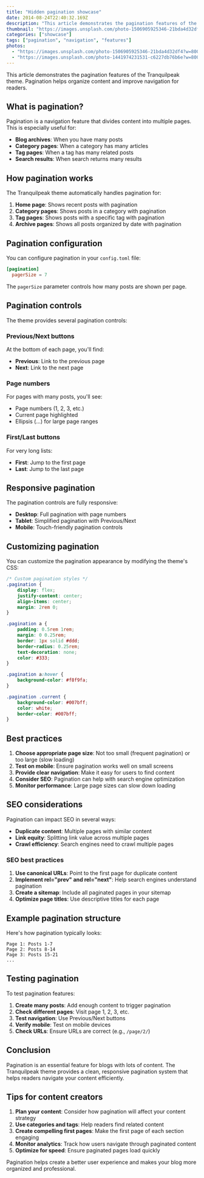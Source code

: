 ```yaml
---
title: "Hidden pagination showcase"
date: 2014-08-24T22:40:32.169Z
description: "This article demonstrates the pagination features of the Tranquilpeak theme"
thumbnail: "https://images.unsplash.com/photo-1506905925346-21bda4d32df4?w=800&h=600&fit=crop"
categories: ["showcase"]
tags: ["pagination", "navigation", "features"]
photos:
  - "https://images.unsplash.com/photo-1506905925346-21bda4d32df4?w=800&h=600&fit=crop"
  - "https://images.unsplash.com/photo-1441974231531-c6227db76b6e?w=800&h=600&fit=crop"
---
```


This article demonstrates the pagination features of the Tranquilpeak theme. Pagination helps organize content and improve navigation for readers.

## What is pagination?

Pagination is a navigation feature that divides content into multiple pages. This is especially useful for:

- **Blog archives**: When you have many posts
- **Category pages**: When a category has many articles
- **Tag pages**: When a tag has many related posts
- **Search results**: When search returns many results

## How pagination works

The Tranquilpeak theme automatically handles pagination for:

1. **Home page**: Shows recent posts with pagination
2. **Category pages**: Shows posts in a category with pagination
3. **Tag pages**: Shows posts with a specific tag with pagination
4. **Archive pages**: Shows all posts organized by date with pagination

## Pagination configuration

You can configure pagination in your `config.toml` file:

```toml
[pagination]
  pagerSize = 7
```

The `pagerSize` parameter controls how many posts are shown per page.

## Pagination controls

The theme provides several pagination controls:

### Previous/Next buttons

At the bottom of each page, you'll find:
- **Previous**: Link to the previous page
- **Next**: Link to the next page

### Page numbers

For pages with many posts, you'll see:
- Page numbers (1, 2, 3, etc.)
- Current page highlighted
- Ellipsis (...) for large page ranges

### First/Last buttons

For very long lists:
- **First**: Jump to the first page
- **Last**: Jump to the last page

## Responsive pagination

The pagination controls are fully responsive:

- **Desktop**: Full pagination with page numbers
- **Tablet**: Simplified pagination with Previous/Next
- **Mobile**: Touch-friendly pagination controls

## Customizing pagination

You can customize the pagination appearance by modifying the theme's CSS:

```css
/* Custom pagination styles */
.pagination {
    display: flex;
    justify-content: center;
    align-items: center;
    margin: 2rem 0;
}

.pagination a {
    padding: 0.5rem 1rem;
    margin: 0 0.25rem;
    border: 1px solid #ddd;
    border-radius: 0.25rem;
    text-decoration: none;
    color: #333;
}

.pagination a:hover {
    background-color: #f8f9fa;
}

.pagination .current {
    background-color: #007bff;
    color: white;
    border-color: #007bff;
}
```

## Best practices

1. **Choose appropriate page size**: Not too small (frequent pagination) or too large (slow loading)
2. **Test on mobile**: Ensure pagination works well on small screens
3. **Provide clear navigation**: Make it easy for users to find content
4. **Consider SEO**: Pagination can help with search engine optimization
5. **Monitor performance**: Large page sizes can slow down loading

## SEO considerations

Pagination can impact SEO in several ways:

- **Duplicate content**: Multiple pages with similar content
- **Link equity**: Splitting link value across multiple pages
- **Crawl efficiency**: Search engines need to crawl multiple pages

### SEO best practices

1. **Use canonical URLs**: Point to the first page for duplicate content
2. **Implement rel="prev" and rel="next"**: Help search engines understand pagination
3. **Create a sitemap**: Include all paginated pages in your sitemap
4. **Optimize page titles**: Use descriptive titles for each page

## Example pagination structure

Here's how pagination typically looks:

```
Page 1: Posts 1-7
Page 2: Posts 8-14
Page 3: Posts 15-21
...
```

## Testing pagination

To test pagination features:

1. **Create many posts**: Add enough content to trigger pagination
2. **Check different pages**: Visit page 1, 2, 3, etc.
3. **Test navigation**: Use Previous/Next buttons
4. **Verify mobile**: Test on mobile devices
5. **Check URLs**: Ensure URLs are correct (e.g., `/page/2/`)

## Conclusion

Pagination is an essential feature for blogs with lots of content. The Tranquilpeak theme provides a clean, responsive pagination system that helps readers navigate your content efficiently.

## Tips for content creators

1. **Plan your content**: Consider how pagination will affect your content strategy
2. **Use categories and tags**: Help readers find related content
3. **Create compelling first pages**: Make the first page of each section engaging
4. **Monitor analytics**: Track how users navigate through paginated content
5. **Optimize for speed**: Ensure paginated pages load quickly

Pagination helps create a better user experience and makes your blog more organized and professional. 